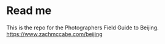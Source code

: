 # Read me

This is the repo for the Photographers Field Guide to Beijing. <https://www.zachmccabe.com/beijing>
